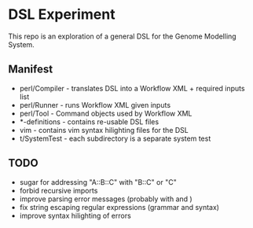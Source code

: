 # DSL Experiment

This repo is an exploration of a general DSL for the Genome Modelling System.


## Manifest
* perl/Compiler - translates DSL into a Workflow XML + required inputs list
* perl/Runner - runs Workflow XML given inputs
* perl/Tool - Command objects used by Workflow XML
* \*-definitions - contains re-usable DSL files
* vim - contains vim syntax hilighting files for the DSL
* t/SystemTest - each subdirectory is a separate system test


## TODO
- sugar for addressing "A::B::C" with "B::C" or "C"
- forbid recursive imports
- improve parsing error messages (probably with <reject> and <error>)
- fix string escaping regular expressions (grammar and syntax)
- improve syntax hilighting of errors
